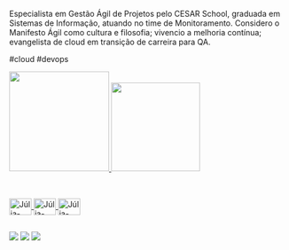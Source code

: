Especialista em Gestão Ágil de Projetos pelo CESAR School, graduada em Sistemas de Informação, atuando no time de Monitoramento. Considero o Manifesto Ágil como cultura e filosofia; vivencio a melhoria contínua; evangelista de cloud em transição de carreira para QA. 

#cloud #devops

<div>
    <a href="https://github.com/juliakarla">
    <img height="180em" src="https://github-readme-stats.vercel.app/api?username=juliakarla&show_icons=true&theme=dark&include_all_commits=true&count_private=true"/>
    <img height="160em" src="https://github-readme-stats.vercel.app/api/top-langs/?username=juliakarla&layuot=compact&langs_count=16&theme=dark"/>    
</div>
    
##

  <div style="display: inline_block"><br>
  <img align="center" alt="Júlia-AWS" height="30" width="40" src="https://cdn.jsdelivr.net/gh/devicons/devicon/icons/amazonwebservices/amazonwebservices-original.svg" />
  <img align="center" alt="Júlia-Windows" height="30" width="40"  src="https://cdn.jsdelivr.net/gh/devicons/devicon/icons/windows8/windows8-original.svg" />  
  <img align="center" alt="Júlia-Linux" height="30" width="40"  src="https://cdn.jsdelivr.net/gh/devicons/devicon/icons/linux/linux-original.svg" />     
  </div>    
    
##  
          
<div>
   <a href="https://instagram.com/jk_juliakarla" target="_blank"><img src="https://img.shields.io/badge/-Instagram-%23E4405F?style=for-the-badge&logo=instagram&logoColor=white" target="_blank"></a>
   <a href = "mailto:juliakarla@gmail.com"><img src="https://img.shields.io/badge/-Gmail-%23333?style=for-the-badge&logo=gmail&logoColor=white" target="_blank"></a>
   <a href="https://www.linkedin.com/in/juliakarla" target="_blank"><img src="https://img.shields.io/badge/-LinkedIn-%230077B5?style=for-the-badge&logo=linkedin&logoColor=white" target="_blank"></a> 
</div>
